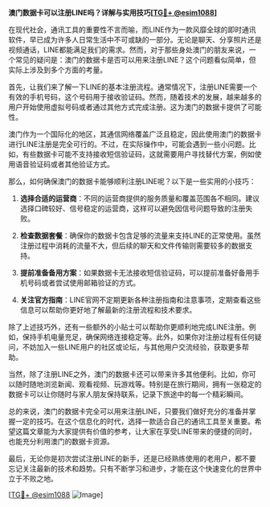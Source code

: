 **澳门数据卡可以注册LINE吗？详解与实用技巧[[TG💪+ @esim1088](https://t.me/s/esim1088)]**

在现代社会，通讯工具的重要性不言而喻，而LINE作为一款风靡全球的即时通讯软件，早已成为许多人日常生活中不可或缺的一部分。无论是聊天、分享照片还是视频通话，LINE都能满足我们的需求。然而，对于那些身处澳门的朋友来说，一个常见的疑问是：澳门的数据卡是否可以用来注册LINE？这个问题看似简单，但实际上涉及到多个方面的考量。

首先，让我们来了解一下LINE的基本注册流程。通常情况下，注册LINE需要一个有效的手机号码，这个号码用于接收验证码。然而，随着技术的发展，越来越多的用户开始使用虚拟号码或者通过其他方式完成注册。这为澳门的数据卡提供了可能性。

澳门作为一个国际化的地区，其通信网络覆盖广泛且稳定，因此使用澳门的数据卡进行LINE注册是完全可行的。不过，在实际操作中，可能会遇到一些小问题。比如，有些数据卡可能不支持接收短信验证码，这就需要用户寻找替代方案，例如使用语音验证码或者其他验证方式。

那么，如何确保澳门的数据卡能够顺利注册LINE呢？以下是一些实用的小技巧：

1. **选择合适的运营商**：不同的运营商提供的服务质量和覆盖范围各不相同。建议选择口碑较好、信号稳定的运营商，这样可以避免因信号问题导致的注册失败。

2. **检查数据套餐**：确保你的数据卡包含足够的流量来支持LINE的正常使用。虽然注册过程中消耗的流量不大，但后续的聊天和文件传输则需要较多的数据支持。

3. **提前准备备用方案**：如果数据卡无法接收短信验证码，可以提前准备好备用手机号码或者尝试使用邮箱验证的方式。

4. **关注官方指南**：LINE官网不定期更新各种注册指南和注意事项，定期查看这些信息可以帮助你更好地了解最新的注册流程和技术要求。

除了上述技巧外，还有一些额外的小贴士可以帮助你更顺利地完成LINE注册。例如，保持手机电量充足，确保网络连接稳定等。此外，如果你对注册过程有任何疑问，不妨加入一些LINE用户的社区或论坛，与其他用户交流经验，获取更多帮助。

当然，除了注册LINE之外，澳门的数据卡还可以带来许多其他便利。比如，你可以随时随地浏览新闻、观看视频、玩游戏等。特别是在旅行期间，拥有一张稳定的数据卡可以让你随时与家人朋友保持联系，记录下旅途中的每一个精彩瞬间。

总的来说，澳门的数据卡完全可以用来注册LINE，只要我们做好充分的准备并掌握一定的技巧。在这个信息化的时代，选择一款适合自己的通讯工具至关重要。希望这篇文章能为大家提供有价值的参考，让大家在享受LINE带来的便捷的同时，也能充分利用澳门的数据卡资源。

最后，无论你是初次尝试注册LINE的新手，还是已经熟练使用的老用户，都不要忘记关注最新的技术和趋势。只有不断学习和进步，才能在这个快速变化的世界中立于不败之地。

[[TG💪+ @esim1088](https://t.me/s/esim1088) ![Image](https://i.postimg.cc/4NQfJmqS/Snipaste-2025-05-13-00-14-12.png)]